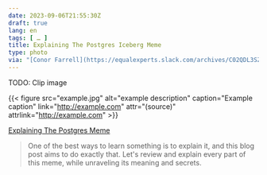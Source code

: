 ```yaml
---
date: 2023-09-06T21:55:30Z
draft: true
lang: en
tags: [ … ]
title: Explaining The Postgres Iceberg Meme
type: photo
via: "[Conor Farrell](https://equalexperts.slack.com/archives/C02QDL3SZ/p1693817319861369)"
---
```


TODO: Clip image

{{< figure src="example.jpg" alt="example description" caption="Example caption" link="http://example.com" attr="(source)" attrlink="http://example.com" >}}

[Explaining The Postgres Meme](https://avestura.dev/blog/explaining-the-postgres-meme)

> One of the best ways to learn something is to explain it, and this blog post aims to do exactly that. Let's review and explain every part of this meme, while unraveling its meaning and secrets.
